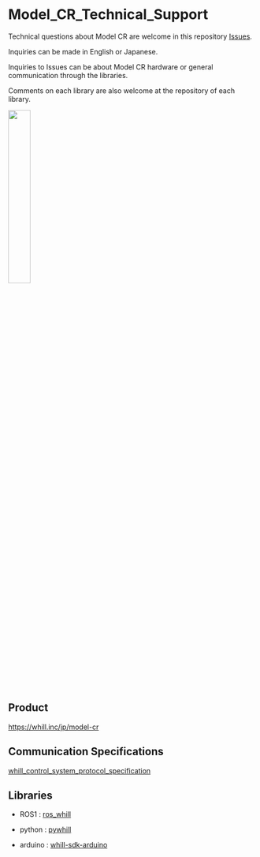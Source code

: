 # Model_CR_Technical_Support

Technical questions about Model CR are welcome in this repository [Issues](https://github.com/WHILL/Model_CR_Technical_Support/issues).

Inquiries can be made in English or Japanese.

Inquiries to Issues can be about Model CR hardware or general communication through the libraries.

Comments on each library are also welcome at the repository of each library.

<img src="https://user-images.githubusercontent.com/20053970/104392422-5fba7a80-5585-11eb-92dd-53753f64624d.png" width=30%>

## Product
https://whill.inc/jp/model-cr

## Communication Specifications
[whill_control_system_protocol_specification](https://github.com/WHILL/whill_control_system_protocol_specification)

## Libraries
- ROS1 : [ros_whill](https://github.com/WHILL/ros_whill)

- python : [pywhill](https://github.com/WHILL/pywhill)

- arduino : [whill-sdk-arduino](https://github.com/WHILL/whill-sdk-arduino)

